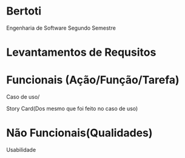 # Bertoti
Engenharia de Software Segundo Semestre

# Levantamentos de Requsitos

# Funcionais (Ação/Função/Tarefa) 
  Caso de uso/
  
  Story Card(Dos mesmo que foi feito no caso de uso)
  

# Não Funcionais(Qualidades)
  Usabilidade

